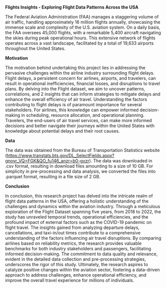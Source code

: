 **Flights Insights - Exploring Flight Data Patterns Across the USA**

The Federal Aviation Administration (FAA) manages a staggering
volume of air traffic, handling approximately 16 million
flights annually, showcasing the immense scale and complexity
of the U.S. aviation system. On a daily basis, the FAA oversees
45,000 flights, with a remarkable 5,400 aircraft navigating the
skies during peak operational hours. This extensive network of
flights operates across a vast landscape, facilitated by a total
of 19,633 airports throughout the United States.

**Motivation**

The motivation behind undertaking this project lies in addressing the pervasive challenges within the airline industry surrounding flight delays. Flight delays, a persistent concern for airlines, airports, and travelers, can result in operational inefficiencies, financial losses, and disruptions to travel plans. By delving into the Flight dataset, we aim to uncover patterns, correlations, and
2
insights that can inform strategies to mitigate delays and enhance the overall efficiency of air travel.
Understanding the factors contributing to flight delays is of paramount importance for several stakeholders. For airlines, this knowledge can empower informed decision-making in scheduling, resource allocation, and operational planning. Travelers, the end-users of air travel services, can make more informed decisions and better navigate their journeys within the United States with knowledge about potential delays and their root causes.

**Data**

The data was obtained from the Bureau of Transportation Statistics website (https://www.transtats.bts.gov/DL_SelectFields.aspx?gnoyr_VQ=FGK&QO_fu146_anzr=b0-gvzr). The data was downloaded in .csv format, resulting in download files amounting to a size of 10 GB. For simplicity in pre-processing and data analysis, we converted the files into .parquet format, resulting in a file size of 2 GB.

**Conclusion**

In conclusion, this research project has delved into the
intricate realm of flight data patterns in the USA, offering a
holistic understanding of the challenges and dynamics within
the aviation industry. Through a meticulous exploration of the
Flight Dataset spanning five years, from 2018 to 2022, the
study has unraveled temporal trends, operational efficiencies,
and the profound impact of external factors such as the
COVID-19 pandemic on flight travel. The insights gained from
analyzing departure delays, cancellations, and taxi-in/out times
contribute to a comprehensive understanding of the factors
influencing air travel disruptions. By comparing airlines based
on reliability metrics, the research provides valuable benchmarks
for both industry stakeholders and passengers, facilitating
informed decision-making. The commitment to data
quality and relevance, evident in the detailed data collection
and pre-processing strategies, underscores the rigor of this
study. Ultimately, the research aspires to catalyze positive
changes within the aviation sector, fostering a data-driven
approach to address challenges, enhance operational efficiency,
and improve the overall travel experience for millions of
individuals.
